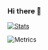 ### Hi there 👋

[![Stats](https://github-readme-stats.vercel.app/api?username=Wraith29&show_icons=true&theme=radical)](https://github.com/anuraghazra/github-readme-stats)

![Metrics](https://metrics.lecoq.io/Wraith29?template=classic&languages=1&introduction=1&followup=1&languages.limit=8&languages.sections=most-used&languages.colors=github&languages.threshold=0%25&languages.indepth=false&languages.categories=markup%2C%20programming&languages.recent.categories=markup%2C%20programming&languages.recent.load=300&languages.recent.days=14&introduction.title=true&followup.sections=repositories&config.timezone=Europe%2FLondon)

